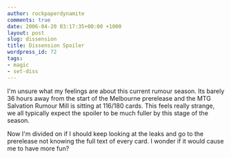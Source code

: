 ```yaml
---
author: rockpaperdynamite
comments: true
date: 2006-04-20 03:17:35+00:00 +1000
layout: post
slug: dissension
title: Dissension Spoiler
wordpress_id: 72
tags:
- magic
- set-diss
---
```


I'm unsure what my feelings are about this current rumour season. Its barely 36 hours away from the start of the Melbourne prerelease and the MTG Salvation Rumour Mill is sitting at 116/180 cards. This feels really strange, we all typically expect the spoiler to be much fuller by this stage of the season.

Now I'm divided on if I should keep looking at the leaks and go to the prerelease not knowing the full text of every card. I wonder if it would cause me to have more fun?
